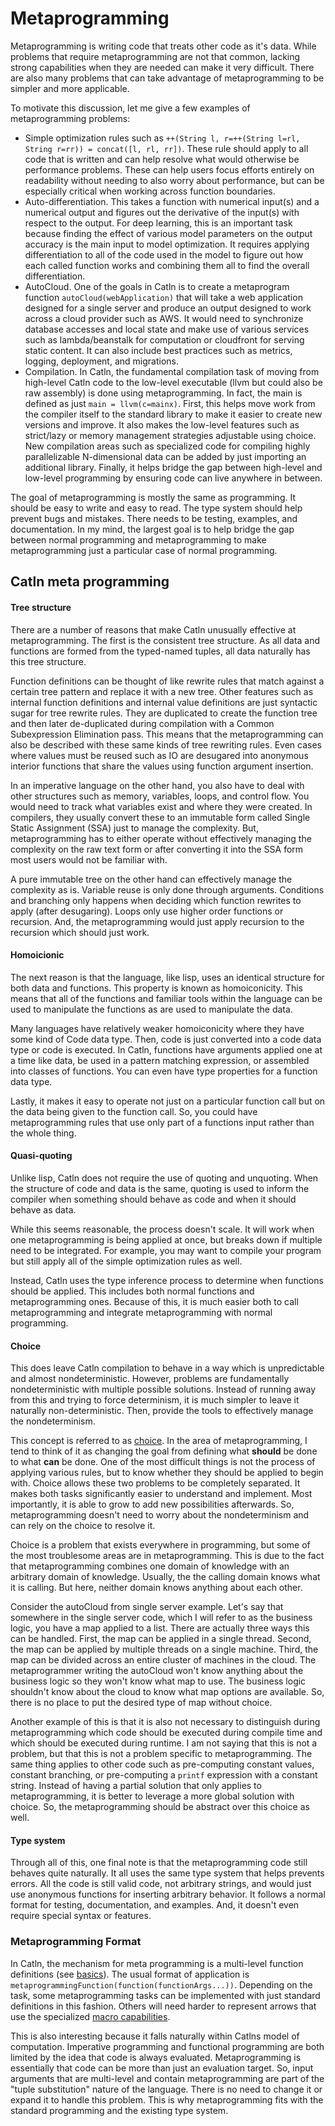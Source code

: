 # Metaprogramming

Metaprogramming is writing code that treats other code as it's data. While problems that require metaprogramming are not that common, lacking strong capabilities when they are needed can make it very difficult. There are also many problems that can take advantage of metaprogramming to be simpler and more applicable.

To motivate this discussion, let me give a few examples of metaprogramming problems:

- Simple optimization rules such as `++(String l, r=++(String l=rl, String r=rr)) = concat([l, rl, rr])`. These rule should apply to all code that is written and can help resolve what would otherwise be performance problems. These can help users focus efforts entirely on readability without needing to also worry about performance, but can be especially critical when working across function boundaries.
- Auto-differentiation. This takes a function with numerical input(s) and a numerical output and figures out the derivative of the input(s) with respect to the output. For deep learning, this is an important task because finding the effect of various model parameters on the output accuracy is the main input to model optimization. It requires applying differentiation to all of the code used in the model to figure out how each called function works and combining them all to find the overall differentiation.
- AutoCloud. One of the goals in Catln is to create a metaprogram function `autoCloud(webApplication)` that will take a web application designed for a single server and produce an output designed to work across a cloud provider such as AWS. It would need to synchronize database accesses and local state and make use of various services such as lambda/beanstalk for computation or cloudfront for serving static content. It can also include best practices such as metrics, logging, deployment, and migrations.
- Compilation. In Catln, the fundamental compilation task of moving from high-level Catln code to the low-level executable (llvm but could also be raw assembly) is done using metaprogramming. In fact, the main is defined as just `main = llvm(c=mainx)`. First, this helps move work from the compiler itself to the standard library to make it easier to create new versions and improve. It also makes the low-level features such as strict/lazy or memory management strategies adjustable using choice. New compilation areas such as specialized code for compiling highly parallelizable N-dimensional data can be added by just importing an additional library. Finally, it helps bridge the gap between high-level and low-level programming by ensuring code can live anywhere in between.

The goal of metaprogramming is mostly the same as programming. It should be easy to write and easy to read. The type system should help prevent bugs and mistakes. There needs to be testing, examples, and documentation. In my mind, the largest goal is to help bridge the gap between normal programming and metaprogramming to make metaprogramming just a particular case of normal programming.

## Catln meta programming

#### Tree structure

There are a number of reasons that make Catln unusually effective at metaprogramming. The first is the consistent tree structure. As all data and functions are formed from the typed-named tuples, all data naturally has this tree structure.

Function definitions can be thought of like rewrite rules that match against a certain tree pattern and replace it with a new tree. Other features such as internal function definitions and internal value definitions are just syntactic sugar for tree rewrite rules. They are duplicated to create the function tree and then later de-duplicated during compilation with a Common Subexpression Elimination pass. This means that the metaprogramming can also be described with these same kinds of tree rewriting rules. Even cases where values must be reused such as IO are desugared into anonymous interior functions that share the values using function argument insertion.

In an imperative language on the other hand, you also have to deal with other structures such as memory, variables, loops, and control flow. You would need to track what variables exist and where they were created. In compilers, they usually convert these to an immutable form called Single Static Assignment (SSA) just to manage the complexity. But, metaprogramming has to either operate without effectively managing the complexity on the raw text form or after converting it into the SSA form most users would not be familiar with.

A pure immutable tree on the other hand can effectively manage the complexity as is. Variable reuse is only done through arguments. Conditions and branching only happens when deciding which function rewrites to apply (after desugaring). Loops only use higher order functions or recursion. And, the metaprogramming would just apply recursion to the recursion which should just work.

#### Homoicionic

The next reason is that the language, like lisp, uses an identical structure for both data and functions. This property is known as homoiconicity. This means that all of the functions and familiar tools within the language can be used to manipulate the functions as are used to manipulate the data.

Many languages have relatively weaker homoiconicity where they have some kind of Code data type. Then, code is just converted into a code data type or code is executed. In Catln, functions have arguments applied one at a time like data, be used in a pattern matching expression, or assembled into classes of functions. You can even have type properties for a function data type.

Lastly, it makes it easy to operate not just on a particular function call but on the data being given to the function call. So, you could have metaprogramming rules that use only part of a functions input rather than the whole thing.

#### Quasi-quoting

Unlike lisp, Catln does not require the use of quoting and unquoting. When the structure of code and data is the same, quoting is used to inform the compiler when something should behave as code and when it should behave as data.

While this seems reasonable, the process doesn't scale. It will work when one metaprogramming is being applied at once, but breaks down if multiple need to be integrated. For example, you may want to compile your program but still apply all of the simple optimization rules as well.

Instead, Catln uses the type inference process to determine when functions should be applied. This includes both normal functions and metaprogramming ones. Because of this, it is much easier both to call metaprogramming and integrate metaprogramming with normal programming.

#### Choice

This does leave Catln compilation to behave in a way which is unpredictable and almost nondeterministic. However, problems are fundamentally nondeterministic with multiple possible solutions. Instead of running away from this and trying to force determinism, it is much simpler to leave it naturally non-deterministic. Then, provide the tools to effectively manage the nondeterminism.

This concept is referred to as [choice](choice.md). In the area of metaprogramming, I tend to think of it as changing the goal from defining what **should** be done to what **can** be done. One of the most difficult things is not the process of applying various rules, but to know whether they should be applied to begin with. Choice allows these two problems to be completely separated. It makes both tasks significantly easier to understand and implement. Most importantly, it is able to grow to add new possibilities afterwards. So, metaprogramming doesn't need to worry about the nondeterminism and can rely on the choice to resolve it.

Choice is a problem that exists everywhere in programming, but some of the most troublesome areas are in metaprogramming. This is due to the fact that metaprogramming combines one domain of knowledge with an arbitrary domain of knowledge. Usually, the the calling domain knows what it is calling. But here, neither domain knows anything about each other.

Consider the autoCloud from single server example. Let's say that somewhere in the single server code, which I will refer to as the business logic, you have a map applied to a list. There are actually three ways this can be handled. First, the map can be applied in a single thread. Second, the map can be applied by multiple threads on a single machine. Third, the map can be divided across an entire cluster of machines in the cloud. The metaprogrammer writing the autoCloud won't know anything about the business logic so they won't know what map to use. The business logic shouldn't know about the cloud to know what map options are available. So, there is no place to put the desired type of map without choice.

Another example of this is that it is also not necessary to distinguish during metaprogramming which code should be executed during compile time and which should be executed during runtime. I am not saying that this is not a problem, but that this is not a problem specific to metaprogramming. The same thing applies to other code such as pre-computing constant values, constant branching, or pre-computing a `printf` expression with a constant string. Instead of having a partial solution that only applies to metaprogramming, it is better to leverage a more global solution with choice. So, the metaprogramming should be abstract over this choice as well.

#### Type system

Through all of this, one final note is that the metaprogramming code still behaves quite naturally. It all uses the same type system that helps prevents errors. All the code is still valid code, not arbitrary strings, and would just use anonymous functions for inserting arbitrary behavior. It follows a normal format for testing, documentation, and examples. And, it doesn't even require special syntax or features.

### Metaprogramming Format

In Catln, the mechanism for meta programming is a multi-level function definitions (see [basics](basics.md)). The usual format of application is `metaprogrammingFunction(function(functionArgs...))`. Depending on the task, some metaprogramming tasks can be implemented with just standard definitions in this fashion. Others will need harder to represent arrows that use the specialized [macro capabilities](macros.md).

This is also interesting because it falls naturally within Catlns model of computation. Imperative programming and functional programming are both limited by the idea that code is always evaluated. Metaprogramming is essentially that code can be more than just an evaluation target. So, input arguments that are multi-level and contain metaprogramming are part of the "tuple substitution" nature of the language. There is no need to change it or expand it to handle this problem. This is why metaprogramming fits with the standard programming and the existing type system.
